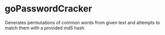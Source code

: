 # goPasswordCracker
Generates permutations of common words from given text and attempts to match them with a provided md5 hash.
